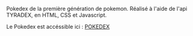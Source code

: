 Pokedex de la première génération de pokemon. Réalisé à l'aide de l'api TYRADEX, en HTML, CSS et Javascript.


Le Pokedex est accéssible ici : [POKEDEX](https://karimhantaou.github.io/API-POKEMON/)
